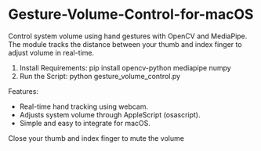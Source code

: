 # Gesture-Volume-Control-for-macOS
Control system volume using hand gestures with OpenCV and MediaPipe. The module tracks the distance between your thumb and index finger to adjust volume in real-time.
1) Install Requirements:
   pip install opencv-python mediapipe numpy
2) Run the Script:
   python gesture_volume_control.py
   
Features:
  * Real-time hand tracking using webcam.
  * Adjusts system volume through AppleScript (osascript).
  * Simple and easy to integrate for macOS.
    
Close your thumb and index finger to mute the volume
